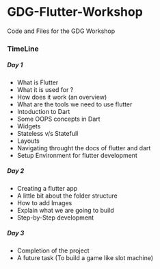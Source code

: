 # GDG-Flutter-Workshop
Code and Files for the GDG Workshop


### TimeLine

##### Day 1
- What is Flutter 
- What it is used for ?
- How does it work (an overview)
- What are the tools we need to use flutter
- Intoduction to Dart
- Some OOPS concepts in Dart
- Widgets
- Stateless v/s Statefull
- Layouts
- Navigating throught the docs of flutter and dart 
- Setup Environment for flutter development

##### Day 2
- Creating a flutter app
- A little bit about the folder structure
- How to add Images
- Explain what we are going to build
- Step-by-Step development

##### Day 3
- Completion of the project
- A future task (To build a game like slot machine)